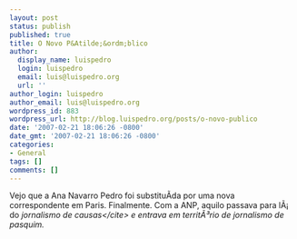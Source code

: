 ```yaml
---
layout: post
status: publish
published: true
title: O Novo P&Atilde;&ordm;blico
author:
  display_name: luispedro
  login: luispedro
  email: luis@luispedro.org
  url: ''
author_login: luispedro
author_email: luis@luispedro.org
wordpress_id: 883
wordpress_url: http://blog.luispedro.org/posts/o-novo-publico
date: '2007-02-21 18:06:26 -0800'
date_gmt: '2007-02-21 18:06:26 -0800'
categories:
- General
tags: []
comments: []
---
```

<p>Vejo que a Ana Navarro Pedro foi substitu&Atilde;&shy;da por uma nova correspondente em Paris. Finalmente. Com a ANP, aquilo passava para l&Atilde;&iexcl; do <cite>jornalismo de causas<&#47;cite> e entrava em territ&Atilde;&sup3;rio de jornalismo de pasquim.</p>
